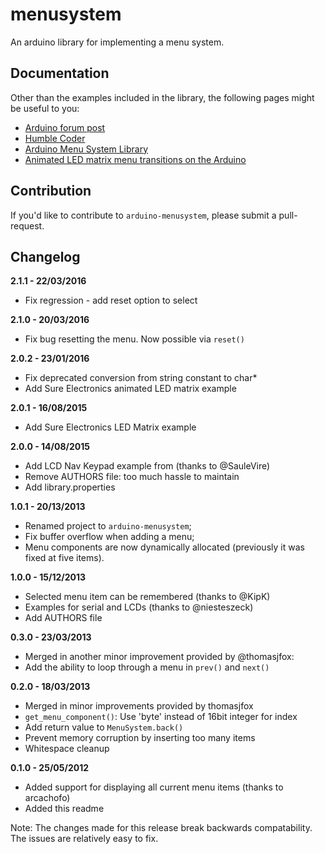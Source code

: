 # menusystem

An arduino library for implementing a menu system.

## Documentation

Other than the examples included in the library, the following pages might be
useful to you:

* [Arduino forum post](http://arduino.cc/forum/index.php/topic,105866.0.html)
* [Humble Coder](http://www.humblecoder.com/)
* [Arduino Menu System Library](http://www.humblecoder.com/arduino-menu-system-library/)
* [Animated LED matrix menu transitions on the Arduino](http://www.humblecoder.com/animated-led-matrix-menu-transitions-on-the-arduino/)

## Contribution

If you'd like to contribute to `arduino-menusystem`, please submit a
pull-request.

## Changelog

**2.1.1 - 22/03/2016**

* Fix regression - add reset option to select

**2.1.0 - 20/03/2016**

* Fix bug resetting the menu. Now possible via `reset()`

**2.0.2 - 23/01/2016**

* Fix deprecated conversion from string constant to char*
* Add Sure Electronics animated LED matrix example

**2.0.1 - 16/08/2015**

* Add Sure Electronics LED Matrix example

**2.0.0 - 14/08/2015**

* Add LCD Nav Keypad example from (thanks to @SauleVire)
* Remove AUTHORS file: too much hassle to maintain
* Add library.properties

**1.0.1 - 20/13/2013**

* Renamed project to `arduino-menusystem`;
* Fix buffer overflow when adding a menu;
* Menu components are now dynamically allocated (previously it was fixed at
  five items).

**1.0.0 - 15/12/2013**

* Selected menu item can be remembered (thanks to @KipK)
* Examples for serial and LCDs (thanks to @niesteszeck)
* Add AUTHORS file

**0.3.0 - 23/03/2013**

* Merged in another minor improvement provided by @thomasjfox:
 * Add the ability to loop through a menu in `prev()` and `next()`

**0.2.0 - 18/03/2013**

* Merged in minor improvements provided by thomasjfox
 * `get_menu_component()`: Use 'byte' instead of 16bit integer for index
 * Add return value to `MenuSystem.back()`
 * Prevent memory corruption by inserting too many items
 * Whitespace cleanup

**0.1.0 - 25/05/2012**

* Added support for displaying all current menu items (thanks to arcachofo)
* Added this readme

Note: The changes made for this release break backwards compatability. The
issues are relatively easy to fix.
